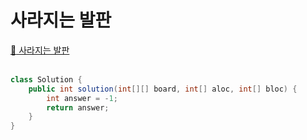 # 사라지는 발판
[:link: 사라지는 발판](https://programmers.co.kr/learn/courses/30/lessons/92345)  
<br>

```java
class Solution {
    public int solution(int[][] board, int[] aloc, int[] bloc) {
        int answer = -1;
        return answer;
    }
}
```



